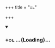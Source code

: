 +++
title = "೦೬"

+++

<div class="js_include" includetitle="true" newlevelforh1="3" unfilled url="/mahAbhAratam/kAvyam/bhAShAntaram/kn/kumAra-vyAsa-bhArata/vishvAsa-prastuti/09_shalya/06/_index.md">
<details open><summary><h3>+೦೬ ...{Loading}...</h3></summary>
</details>
</div>